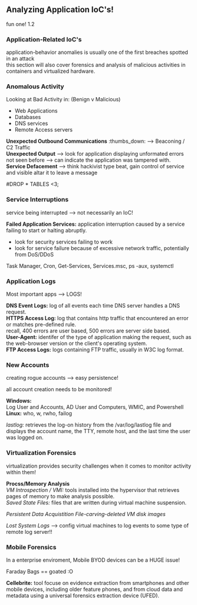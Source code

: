 ## Analyzing Application IoC's! ##
fun one! 1.2
### Application-Related IoC's ###
application-behavior anomalies is usually one of the first breaches spotted in an attack <br>
this section will also cover forensics and analysis of malicious activities in containers and virtualized hardware. <br>
### Anomalous Activity ###
Looking at Bad Activity in: (Benign v Malicious) <br>
- Web Applications
- Databases
- DNS services 
- Remote Access servers

__Unexpected Outbound Communications__ :thumbs_down: --> Beaconing / C2 Traffic <br>
__Unexpected Output__ --> look for application displaying unformated errors not seen before --> can indicate the application was tampered with. <br>
__Service Defacement__ --> think hackivist type beat, gain control of service and visible altar it to leave a message <br>

\#DROP * TABLES <3; <br>
### Service Interruptions ###
service being interrupted --> not necessarily an IoC! <br>

__Failed Application Services:__ application interruption caused by a service failing to start or halting abruptly. <br>
- look for security services failing to work
- look for service failure because of excessive network traffic, potentially from DoS/DDoS

Task Manager, Cron, Get-Services, Services.msc, ps -aux, systemctl <br>

### Application Logs ###
Most important apps --> LOGS!

__DNS Event Logs:__ log of all events each time DNS server handles a DNS request. <br>
__HTTPS Access Log:__ log that contains http traffic that encountered an error or matches pre-defined rule. <br>
recall, 400 errors are user based, 500 errors are server side based. <br>
__User-Agent:__ identifer of the type of application making the request, such as the web-browser version or the client's operating system. <br>
__FTP Access Logs:__ logs containing FTP traffic, usually in W3C log format. <br>

### New Accounts ###
creating rogue accounts --> easy persistence! <br>

all account creation needs to be monitored! <br>

__Windows:__ <br>
Log User and Accounts, AD User and Computers, WMIC, and Powershell <br>
__Linux:__
who, w, rwho, failog <br>

_lastlog:_ retrieves the log-on history from the /var/log/lastlog file and displays the account name, the TTY, remote host, and the last time the user was logged on. <br>

### Virtualization Forensics ###
virtualization provides security challenges when it comes to monitor activity within them! <br>

__Procss/Memory Analysis__ <br>
_VM Introspection / VMI:_ tools installed into the hypervisor that retrieves pages of memory to make analysis possible. <br>
_Saved State Files:_ files that are written during virtual machine suspension. <br>

_Persistent Data Acquistition_ 
_File-carving-deleted VM disk images_

_Lost System Logs_ --> config virtual machines to log events to some type of remote log server!! <br>

### Mobile Forensics ###
In a enterprise enviroment, Mobile BYOD devices can be a HUGE issue! <br>

Faraday Bags == goated :O <br>

__Cellebrite:__ tool focuse on evidence extraction from smartphones and other mobile devices, including older feature phones, and from cloud data and metadata using a universal forensics extraction device (UFED). <br>